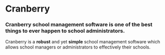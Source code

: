 # Cranberry

### Cranberry school management software is one of the best things to ever happen to school administrators.

Cranberry is a **robust** and yet **simple** school management software which 
allows school managers or administrators to effectively their schools.
